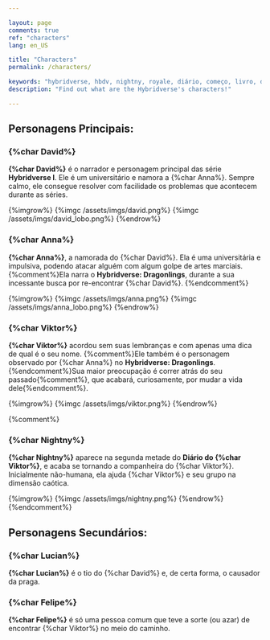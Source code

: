 ```yaml
---

layout: page
comments: true
ref: "characters"
lang: en_US

title: "Characters"
permalink: /characters/

keywords: "hybridverse, hbdv, nightny, royale, diário, começo, livro, dragões, david, lotus, viktor, anna, cendres, felipe, kaotine, personagens"
description: "Find out what are the Hybridverse's characters!"

---
```


## Personagens Principais:

### {%char David%}


**{%char David%}** é o narrador e personagem principal das série **Hybridverse I**.
Ele é um universitário e namora a {%char Anna%}. Sempre calmo, ele consegue resolver com facilidade os problemas que acontecem durante as séries.

{%imgrow%}
{%imgc /assets/imgs/david.png%}
{%imgc /assets/imgs/david_lobo.png%}
{%endrow%}

### {%char Anna%}

**{%char Anna%}**, a namorada do {%char David%}.
Ela é uma universitária e impulsiva, podendo atacar alguém com algum golpe de artes marciais.
{%comment%}Ela narra o **Hybridverse: Dragonlings**, durante a sua incessante busca por re-encontrar {%char David%}.
{%endcomment%}

{%imgrow%}
{%imgc /assets/imgs/anna.png%}
{%imgc /assets/imgs/anna_lobo.png%}
{%endrow%}

### {%char Viktor%}

**{%char Viktor%}** acordou sem suas lembranças e com apenas uma dica de qual é o seu nome.
{%comment%}Ele também é o personagem observado por {%char Anna%} no **Hybridverse: Dragonlings**.
{%endcomment%}Sua maior preocupação é correr atrás do seu passado{%comment%}, que acabará, curiosamente, por mudar a vida dele{%endcomment%}.

{%imgrow%}
{%imgc /assets/imgs/viktor.png%}
{%endrow%}

{%comment%}
### {%char Nightny%}

**{%char Nightny%}** aparece na segunda metade do **Diário do {%char Viktor%}**, e acaba se tornando a companheira do {%char Viktor%}.
Inicialmente não-humana, ela ajuda {%char Viktor%} e seu grupo na dimensão caótica.

{%imgrow%}
{%imgc /assets/imgs/nightny.png%}
{%endrow%}
{%endcomment%}

## Personagens Secundários:

### {%char Lucian%}

**{%char Lucian%}** é o tio do {%char David%} e, de certa forma, o causador da praga.

### {%char Felipe%}

**{%char Felipe%}** é só uma pessoa comum que teve a sorte (ou azar) de encontrar {%char Viktor%} no meio do caminho.